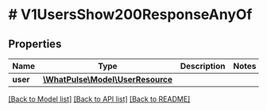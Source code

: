 # # V1UsersShow200ResponseAnyOf

## Properties

Name | Type | Description | Notes
------------ | ------------- | ------------- | -------------
**user** | [**\WhatPulse\Model\UserResource**](UserResource.md) |  |

[[Back to Model list]](../../README.md#models) [[Back to API list]](../../README.md#endpoints) [[Back to README]](../../README.md)
